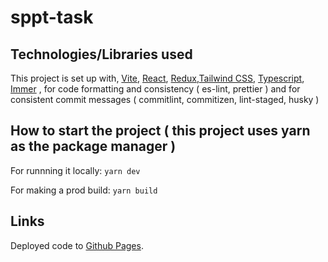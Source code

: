 # sppt-task

## Technologies/Libraries used
This project is set up with, [Vite](https://vitejs.dev/), [React](https://reactjs.org/), [Redux](https://redux.js.org/),[Tailwind CSS](https://tailwindcss.com/), [Typescript](https://www.typescriptlang.org/), [Immer](https://immerjs.github.io/immer/) , for code formatting and consistency ( es-lint, prettier ) and for consistent commit messages ( commitlint, commitizen, lint-staged, husky )

## How to start the project ( this project uses yarn as the package manager )

For runnning it locally: ``` yarn dev ```

For making a prod build: ``` yarn build ```

## Links

Deployed code to [Github Pages](https://grvv.github.io/sppt-task/).

